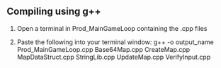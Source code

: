 Compiling using g++
-------------------

1. Open a terminal in Prod_MainGameLoop containing the .cpp files

2. Paste the following into your terminal window:
   g++ -o output_name Prod_MainGameLoop.cpp Base64Map.cpp CreateMap.cpp MapDataStruct.cpp StringLib.cpp UpdateMap.cpp VerifyInput.cpp
